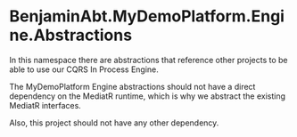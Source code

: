 # BenjaminAbt.MyDemoPlatform.Engine.Abstractions

In this namespace there are abstractions that reference other projects to be able to use our CQRS In Process Engine.

The MyDemoPlatform Engine abstractions should not have a direct dependency on the MediatR runtime, which is why we abstract the existing MediatR interfaces.

Also, this project should not have any other dependency.
